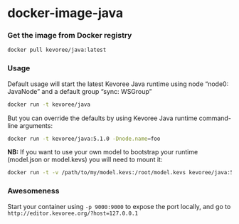 docker-image-java
=================

### Get the image from Docker registry

```sh
docker pull kevoree/java:latest
```

### Usage

Default usage will start the latest Kevoree Java runtime using node “node0: JavaNode” and a default group “sync: WSGroup”
```sh
docker run -t kevoree/java
```

But you can override the defaults by using Kevoree Java runtime command-line arguments:  
```sh
docker run -t kevoree/java:5.1.0 -Dnode.name=foo
```

**NB:** If you want to use your own model to bootstrap your runtime (model.json or model.kevs) you will need to mount it:  
```sh
docker run -t -v /path/to/my/model.kevs:/root/model.kevs kevoree/java:5.1.0 -Dnode.name=myNode -Dnode.bootstrap=/root/model.kevs
```

### Awesomeness
Start your container using `-p 9000:9000` to expose the port locally, and go to `http://editor.kevoree.org/?host=127.0.0.1`
